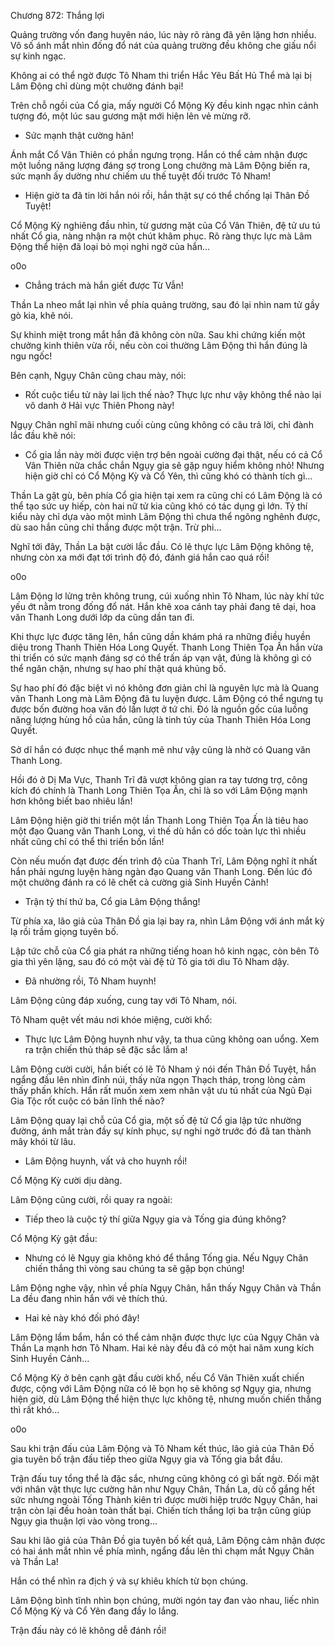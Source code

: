 




Chương 872: Thắng lợi


Quảng trường vốn đang huyên náo, lúc này rõ ràng đã yên lặng hơn nhiều. Vô số ánh mắt nhìn đống đổ nát của quảng trường đều không che giấu nổi sự kinh ngạc.

Không ai có thể ngờ được Tô Nham thi triển Hắc Yêu Bất Hủ Thể mà lại bị Lâm Động chỉ dùng một chưởng đánh bại!

Trên chỗ ngồi của Cổ gia, mấy người Cổ Mộng Kỳ đều kinh ngạc nhìn cảnh tượng đó, một lúc sau gương mặt mới hiện lên vẻ mừng rỡ.

- Sức mạnh thật cường hãn!

Ánh mắt Cổ Vân Thiên có phần ngưng trọng. Hắn có thể cảm nhận được một luồng năng lượng đáng sợ trong Long chưởng mà Lâm Động biến ra, sức mạnh ấy dường như chiếm ưu thế tuyệt đối trước Tô Nham!

- Hiện giờ ta đã tin lời hắn nói rồi, hắn thật sự có thể chống lại Thân Đồ Tuyệt!

Cổ Mộng Kỳ nghiêng đầu nhìn, từ gương mặt của Cổ Vân Thiên, đệ tử ưu tú nhất Cổ gia, nàng nhận ra một chút khâm phục. Rõ ràng thực lực mà Lâm Động thể hiện đã loại bỏ mọi nghi ngờ của hắn…

o0o

- Chẳng trách mà hắn giết được Từ Vẫn!

Thần La nheo mắt lại nhìn về phía quảng trường, sau đó lại nhìn nam tử gầy gò kia, khẽ nói.

Sự khinh miệt trong mắt hắn đã không còn nữa. Sau khi chứng kiến một chưởng kinh thiên vừa rồi, nếu còn coi thường Lâm Động thì hắn đúng là ngu ngốc!

Bên cạnh, Ngụy Chân cũng chau mày, nói:

- Rốt cuộc tiểu tử này lai lịch thế nào? Thực lực như vậy không thể nào lại vô danh ở Hải vực Thiên Phong này!

Ngụy Chân nghĩ mãi nhưng cuối cùng cũng không có câu trả lời, chỉ đành lắc đầu khẽ nói:

- Cổ gia lần này mời được viện trợ bên ngoài cường đại thật, nếu có cả Cổ Vân Thiên nữa chắc chắn Ngụy gia sẽ gặp nguy hiểm không nhỏ! Nhưng hiện giờ chỉ có Cổ Mộng Kỳ và Cổ Yên, thì cũng khó có thành tích gì…

Thần La gật gù, bên phía Cổ gia hiện tại xem ra cũng chỉ có Lâm Động là có thể tạo sức uy hiếp, còn hai nữ tử kia cũng khó có tác dụng gì lớn. Tỷ thí kiểu này chỉ dựa vào một mình Lâm Động thì chưa thể ngông nghênh được, dù sao hắn cũng chỉ thắng được một trận. Trừ phi…

Nghĩ tới đây, Thần La bật cười lắc đầu. Có lẽ thực lực Lâm Động không tệ, nhưng còn xa mới đạt tới trình độ đó, đánh giá hắn cao quá rồi!

o0o

Lâm Động lơ lửng trên không trung, cúi xuống nhìn Tô Nham, lúc này khí tức yếu ớt nằm trong đống đổ nát. Hắn khẽ xoa cánh tay phải đang tê dại, hoa văn Thanh Long dưới lớp da cũng dần tan đi.

Khi thực lực được tăng lên, hắn cũng dần khám phá ra những điều huyền diệu trong Thanh Thiên Hóa Long Quyết. Thanh Long Thiên Tọa Ấn hắn vừa thi triển có sức mạnh đáng sợ có thể trấn áp vạn vật, đúng là không gì có thể ngăn chặn, nhưng sự hao phí thật quá khủng bố.

Sự hao phí đó đặc biệt vì nó không đơn giản chỉ là nguyên lực mà là Quang văn Thanh Long mà Lâm Động đã tu luyện được. Lâm Động có thể ngưng tụ được bốn đường hoa văn đó lần lượt ở tứ chi. Đó là nguồn gốc của luồng năng lượng hùng hồ của hắn, cũng là tinh túy của Thanh Thiên Hóa Long Quyết.

Sở dĩ hắn có được nhục thể mạnh mẽ như vậy cũng là nhờ có Quang văn Thanh Long.

Hồi đó ở Dị Ma Vực, Thanh Trĩ đã vượt không gian ra tay tương trợ, công kích đó chính là Thanh Long Thiên Tọa Ấn, chỉ là so với Lâm Động mạnh hơn không biết bao nhiêu lần!

Lâm Động hiện giờ thi triển một lần Thanh Long Thiên Tọa Ấn là tiêu hao một đạo Quang văn Thanh Long, vì thế dù hắn có dốc toàn lực thì nhiều nhất cũng chỉ có thể thi triển bốn lần!

Còn nếu muốn đạt được đến trình độ của Thanh Trĩ, Lâm Động nghĩ ít nhất hắn phải ngưng luyện hàng ngàn đạo Quang văn Thanh Long. Đến lúc đó một chưởng đánh ra có lẽ chết cả cường giả Sinh Huyền Cảnh!

- Trận tỷ thí thứ ba, Cổ gia Lâm Động thắng!

Từ phía xa, lão giả của Thân Đồ gia lại bay ra, nhìn Lâm Động với ánh mắt kỳ lạ rồi trầm giọng tuyên bố.

Lập tức chỗ của Cổ gia phát ra những tiếng hoan hô kinh ngạc, còn bên Tô gia thì yên lặng, sau đó có một vài đệ tử Tô gia tới dìu Tô Nham dậy.

- Đã nhường rồi, Tô Nham huynh!

Lâm Động cũng đáp xuống, cung tay với Tô Nham, nói.

Tô Nham quệt vết máu nơi khóe miệng, cười khổ:

- Thực lực Lâm Động huynh như vậy, ta thua cũng không oan uổng. Xem ra trận chiến thủ tháp sẽ đặc sắc lắm a!

Lâm Động cười cười, hắn biết có lẽ Tô Nham ý nói đến Thân Đồ Tuyệt, hắn ngẩng đầu lên nhìn đỉnh núi, thấy nửa ngọn Thạch tháp, trong lòng cảm thấy phấn khích. Hắn rất muốn xem xem nhân vật ưu tú nhất của Ngũ Đại Gia Tộc rốt cuộc có bản lĩnh thế nào?

Lâm Động quay lại chỗ của Cổ gia, một số đệ tử Cổ gia lập tức nhường đường, ánh mắt tràn đầy sự kính phục, sự nghi ngờ trước đó đã tan thành mây khói từ lâu.

- Lâm Động huynh, vất vả cho huynh rồi!

Cổ Mộng Kỳ cười dịu dàng.

Lâm Động cũng cười, rồi quay ra ngoài:

- Tiếp theo là cuộc tỷ thí giữa Ngụy gia và Tống gia đúng không?

Cổ Mộng Kỳ gật đầu:

- Nhưng có lẽ Ngụy gia không khó để thắng Tống gia. Nếu Ngụy Chân chiến thắng thì vòng sau chúng ta sẽ gặp bọn chúng!

Lâm Động nghe vậy, nhìn về phía Ngụy Chân, hắn thấy Ngụy Chân và Thần La đều đang nhìn hắn với vẻ thích thú.

- Hai kẻ này khó đối phó đây!

Lâm Động lẩm bẩm, hắn có thể cảm nhận được thực lực của Ngụy Chân và Thần La mạnh hơn Tô Nham. Hai kẻ này đều đã có một hai năm xung kích Sinh Huyền Cảnh…

Cổ Mộng Kỳ ở bên cạnh gật đầu cười khổ, nếu Cổ Vân Thiên xuất chiến được, cộng với Lâm Động nữa có lẽ bọn họ sẽ không sợ Ngụy gia, nhưng hiện giờ, dù Lâm Động thể hiện thực lực không tệ, nhưng muốn chiến thắng thì rất khó…

o0o

Sau khi trận đấu của Lâm Động và Tô Nham kết thúc, lão giả của Thân Đồ gia tuyên bố trận đấu tiếp theo giữa Ngụy gia và Tống gia bắt đầu.

Trận đấu tuy tổng thể là đặc sắc, nhưng cũng không có gì bất ngờ. Đối mặt với nhân vật thực lực cường hãn như Ngụy Chân, Thần La, dù cố gắng hết sức nhưng ngoài Tống Thành kiên trì được mười hiệp trước Ngụy Chân, hai trận còn lại đều hoàn toàn thất bại. Chiến tích thắng lợi ba trận cũng giúp Ngụy gia thuận lợi vào vòng trong…

Sau khi lão giả của Thân Đồ gia tuyên bố kết quả, Lâm Động cảm nhận được có hai ánh mắt nhìn về phía mình, ngẩng đầu lên thì chạm mắt Ngụy Chân và Thần La!

Hắn có thể nhìn ra địch ý và sự khiêu khích từ bọn chúng.

Lâm Động bình tĩnh nhìn bọn chúng, mười ngón tay đan vào nhau, liếc nhìn Cổ Mộng Kỳ và Cổ Yên đang đầy lo lắng.

Trận đấu này có lẽ không dễ đánh rồi!





